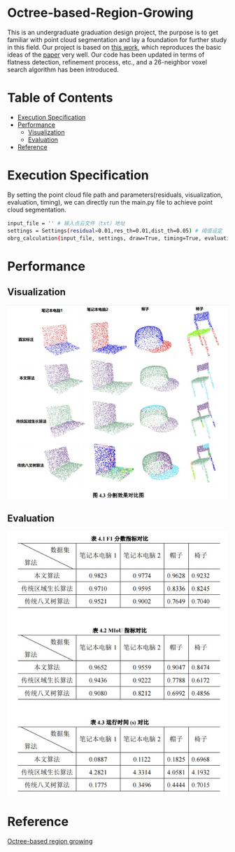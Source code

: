 # Octree-based-Region-Growing
This is an undergraduate graduation design project, the purpose is to get familiar with point cloud segmentation and lay a foundation for further study in this field.
Our project is based on [this work](https://github.com/lupeterm/OBRG-Py), which reproduces the basic ideas of the [paper](https://www.sciencedirect.com/science/article/abs/pii/S0924271615000283) very well. Our code has been updated in terms of flatness detection, refinement process, etc., and a 26-neighbor voxel search algorithm has been introduced.

# Table of Contents
- [Execution Specification](#ExecutionSpecification) 
- [Performance](#Performance)
  - [Visualization](##Visualization)
  - [Evaluation](##Evaluation)
- [Reference](#Reference)


# Execution Specification
By setting the point cloud file path and parameters(residuals, visualization, evaluation, timing), we can directly run the main.py file to achieve point cloud segmentation.
```sh
input_file = '' # 输入点云文件（txt）地址
settings = Settings(residual=0.01,res_th=0.01,dist_th=0.05) # 阈值设定
obrg_calculation(input_file, settings, draw=True, timing=True, evaluation=True) # 决定程序执行哪些操作
```
# Performance
## Visualization
![error](https://github.com/kangjie-ding/Octree-based-Region-Growing/blob/main/test_data/visualization/visualization.jpg "visualization of our algorithm compared to traditional methods")
## Evaluation
![error](https://github.com/kangjie-ding/Octree-based-Region-Growing/blob/main/test_data/visualization/evaluation.jpg "evaluation of our algorithm compared to traditional methods")

# Reference
[Octree-based region growing](https://www.sciencedirect.com/science/article/abs/pii/S0924271615000283)
